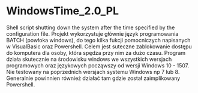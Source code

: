 # WindowsTime_2.0_PL
Shell script shutting down the system after the time specified by the configuration file.
Projekt wykorzystuje głównie język programowania BATCH (powłoka windows), do tego kilka fukcji pomocniczych napisanych w VisualBasic oraz Powershell.
Celem jest suteczne zablokowanie dostępu do komputera dla osoby, która spędza przy nim za dużo czasu.
Program działa skutecznie na środowisku windows we wszystkich wersjach programowych oraz językowych począwszy od wersji Windows 10 - 1507.
Nie testowany na poprzednich wersjach systemu Windows np 7 lub 8. Generalnie powinnien również działać tam gdzie został zaimplikowany Powershell.
